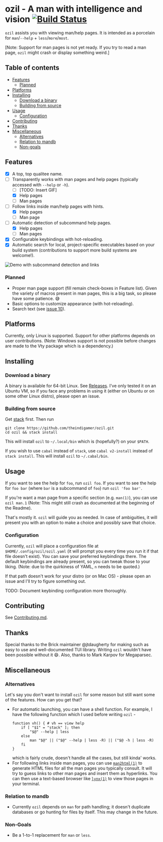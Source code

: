 # ozil - A man with intelligence and vision [![Build Status](https://travis-ci.com/theindigamer/ozil.svg?token=atg5zCeDiWzbYpJit3Kx&branch=master)](https://travis-ci.com/theindigamer/ozil)

`ozil` assists you with viewing man/help pages. It is intended as a
porcelain for `man`/`--help` + `less`/`more`/`most`.

[Note: Support for man pages is not yet ready. If you try to read a man page,
`ozil` might crash or display something weird.]

## Table of contents

- [Features](#features)
  * [Planned](#planned)
- [Platforms](#platforms)
- [Installing](#installing)
  * [Download a binary](#download-a-binary)
  * [Building from source](#building-from-source)
- [Usage](#usage)
  * [Configuration](#configuration)
- [Contributing](#contributing)
- [Thanks](#thanks)
- [Miscellaneous](#miscellaneous)
  * [Alternatives](#alternatives)
  * [Relation to mandb](#relation-to-mandb)
  * [Non-goals](#non-goals)

## Features

- [X] A top, top qualitee name.
- [ ] Transparently works with man pages and help pages (typically
    accessed with `--help` or `-h`).
  + [ ] [TODO: Insert GIF]
  + [X] Help pages
  + [ ] Man pages
- [ ] Follow links inside man/help pages with hints.
  + [X] Help pages
  + [ ] Man page
- [ ] Automatic detection of subcommand help pages.
  + [X] Help pages
  + [ ] Man pages
- [X] Configurable keybindings with hot-reloading.
- [X] Automatic search for local, project-specific executables
      based on your build system (contributions to support more build systems
      are welcome!).

![Demo with subcommand detection and links](https://i.imgur.com/vz4pPug.gif)

### Planned

- Proper man page support (fill remain check-boxes in Feature list). Given the
  variety of macros present in man pages, this is a big task, so please have
  some patience. :sweat_smile:
- Basic options to customize appearance (with hot-reloading).
- Search text (see [issue 10](https://github.com/theindigamer/ozil/issues/10)).

## Platforms

Currently, only Linux is supported. Support for other platforms depends
on user contributions. (Note: Windows support is not possible before
changes are made to the Vty package which is a dependency.)

## Installing

### Download a binary

A binary is available for 64-bit Linux.
See [Releases](https://github.com/theindigamer/ozil/releases/tag/v1.0-alpha).
I've only tested it on an Ubuntu VM, so if you face any problems in using it
(either on Ubuntu or on some other Linux distro), please open an issue.

### Building from source

Get [stack](https://docs.haskellstack.org/en/stable/README/#how-to-install)
first. Then run

    git clone https://github.com/theindigamer/ozil.git
    cd ozil && stack install

This will install `ozil` to `~/.local/bin` which is (hopefully?) on your
`$PATH`.

If you wish to use `cabal` instead of `stack`, use `cabal v2-install`
instead of `stack install`. This will install `ozil` to `~/.cabal/bin`.

## Usage

If you want to see the help for `foo`, run `ozil foo`. If you want to
see the help for `foo bar` (where `bar` is a subcommand of `foo`) run
`ozil 'foo bar'`.

If you're want a man page from a specific section (e.g. `man(1)`), you
can use `ozil man.1` (Note: This might still crash as documented at the
beginning of the Readme).

That's mostly it. `ozil` will guide you as needed. In case of
ambiguities, it will present you with an option to make a choice and
possibly save that choice.

### Configuration

Currently, `ozil` will place a configuration file at
`$HOME/.config/ozil/ozil.yaml` (it will prompt you every time you run it
if that file doesn't exist). You can save your preferred keybindings
there. The default keybindings are already present, so you can tweak
those to your liking. (Note: due to the quirkiness of YAML, `n` needs to
be quoted.)

If that path doesn't work for your distro (or on Mac OS) - please open
an issue and I'll try to figure something out.

TODO: Document keybinding configuration more thoroughly.

## Contributing

See [Contributing.md](Contributing.md).

## Thanks

Special thanks to the Brick maintainer @jtdaugherty for making such as
easy to use and well-documented TUI library. Writing `ozil` wouldn't
have been possible without it :smile:. Also, thanks to Mark Karpov for
Megaparsec.

## Miscellaneous

### Alternatives

Let's say you don't want to install `ozil` for some reason but still want
some of the features. How can you get that?

* For automatic launching, you can have a shell function. For example, I have
  the following function which I used before writing `ozil` -
  ```
  function vh() { # vh == view help
      if [ "$1" = "stack" ]; then
          "$@" --help | less
      else
          man "$@" || ("$@" --help | less -R) || ("$@ -h | less -R)
      fi
  }
  ```
  which is fairly crude, doesn't handle all the cases, but still kinda' works.
* For following links inside man pages, you can use
  [`man2html(1)`](https://linux.die.net/man/1/man2html) to generate HTML files
  for all the man pages you typically consult. It will try to guess links to
  other man pages and insert them as hyperlinks. You can then use a text-based
  browser like [`lynx(1)`](https://linux.die.net/man/1/lynx) to view those pages
  in your terminal.

### Relation to mandb

- Currently `ozil` depends on `man` for path handling; it doesn't
  duplicate databases or go hunting for files by itself. This may
  change in the future.

### Non-Goals

- Be a 1-to-1 replacement for `man` or `less`.
